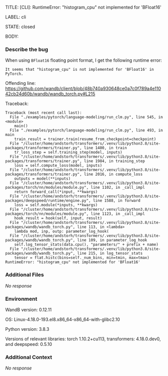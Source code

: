 TITLE:
[CLI]: RuntimeError: "histogram_cpu" not implemented for 'BFloat16'

LABEL:
cli

STATE:
closed

BODY:
### Describe the bug

<!--- Description of the issue below  -->
When using `BFloat16` floating point format, I get the following runtime error:
```shell
It seems that "histogram_cpu" is not implemented for 'BFloat16' in PyTorch.
```
Offending line:
https://github.com/wandb/client/blob/48b740a930648ce0a7c0f789a4e11042cb24d60b/wandb/wandb_torch.py#L215

<!--- A full traceback of the exception in the quotes below -->
Traceback:
```shell
Traceback (most recent call last):
  File "./examples/pytorch/language-modeling/run_clm.py", line 545, in <module>
    main()
  File "./examples/pytorch/language-modeling/run_clm.py", line 493, in main
    train_result = trainer.train(resume_from_checkpoint=checkpoint)
  File "/cluster/home/andstorh/transformers/.venv/lib/python3.8/site-packages/transformers/trainer.py", line 1400, in train
    tr_loss_step = self.training_step(model, inputs)
  File "/cluster/home/andstorh/transformers/.venv/lib/python3.8/site-packages/transformers/trainer.py", line 1984, in training_step
    loss = self.compute_loss(model, inputs)
  File "/cluster/home/andstorh/transformers/.venv/lib/python3.8/site-packages/transformers/trainer.py", line 2016, in compute_loss
    outputs = model(**inputs)
  File "/cluster/home/andstorh/transformers/.venv/lib/python3.8/site-packages/torch/nn/modules/module.py", line 1102, in _call_impl
    return forward_call(*input, **kwargs)
  File "/cluster/home/andstorh/transformers/.venv/lib/python3.8/site-packages/deepspeed/runtime/engine.py", line 1588, in forward
    loss = self.module(*inputs, **kwargs)
  File "/cluster/home/andstorh/transformers/.venv/lib/python3.8/site-packages/torch/nn/modules/module.py", line 1123, in _call_impl
    hook_result = hook(self, input, result)
  File "/cluster/home/andstorh/transformers/.venv/lib/python3.8/site-packages/wandb/wandb_torch.py", line 113, in <lambda>
    lambda mod, inp, outp: parameter_log_hook(
  File "/cluster/home/andstorh/transformers/.venv/lib/python3.8/site-packages/wandb/wandb_torch.py", line 109, in parameter_log_hook
    self.log_tensor_stats(data.cpu(), "parameters/" + prefix + name)
  File "/cluster/home/andstorh/transformers/.venv/lib/python3.8/site-packages/wandb/wandb_torch.py", line 215, in log_tensor_stats
    tensor = flat.histc(bins=self._num_bins, min=tmin, max=tmax)
RuntimeError: "histogram_cpu" not implemented for 'BFloat16'
```

### Additional Files

_No response_

### Environment

WandB version: 0.12.11

OS: Linux-4.18.0-193.el8.x86_64-x86_64-with-glibc2.10

Python version: 3.8.3

Versions of relevant libraries: torch 1.10.2+cu113, transformers: 4.18.0.dev0, and deepspeed: 0.5.10
 


### Additional Context

_No response_

